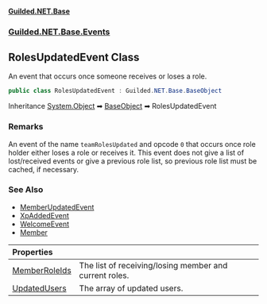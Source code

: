 
#### [Guilded.NET.Base](Guilded_NET_Base 'Guilded.NET.Base')
### [Guilded.NET.Base.Events](Guilded_NET_Base#Guilded_NET_Base_Events 'Guilded.NET.Base.Events')
## RolesUpdatedEvent Class

An event that occurs once someone receives or loses a role.
```csharp
public class RolesUpdatedEvent : Guilded.NET.Base.BaseObject
```

Inheritance [System.Object](https://docs.microsoft.com/en-us/dotnet/api/System.Object 'System.Object') &#x27A1; [BaseObject](BaseObject 'Guilded.NET.Base.BaseObject') &#x27A1; RolesUpdatedEvent

### Remarks
  
An event of the name `teamRolesUpdated` and opcode `0` that occurs once role holder either loses a role or receives it. This event does not give a list of lost/received events or give a previous role list, so previous role list must be cached, if necessary.

### See Also
- [MemberUpdatedEvent](MemberUpdatedEvent 'Guilded.NET.Base.Events.MemberUpdatedEvent')
- [XpAddedEvent](XpAddedEvent 'Guilded.NET.Base.Events.XpAddedEvent')
- [WelcomeEvent](WelcomeEvent 'Guilded.NET.Base.Events.WelcomeEvent')
- [Member](Member 'Guilded.NET.Base.Teams.Member')

| Properties | |
| :--- | :--- |
| [MemberRoleIds](RolesUpdatedEvent_MemberRoleIds 'Guilded.NET.Base.Events.RolesUpdatedEvent.MemberRoleIds') | The list of receiving/losing member and current roles. |
| [UpdatedUsers](RolesUpdatedEvent_UpdatedUsers 'Guilded.NET.Base.Events.RolesUpdatedEvent.UpdatedUsers') | The array of updated users. |
